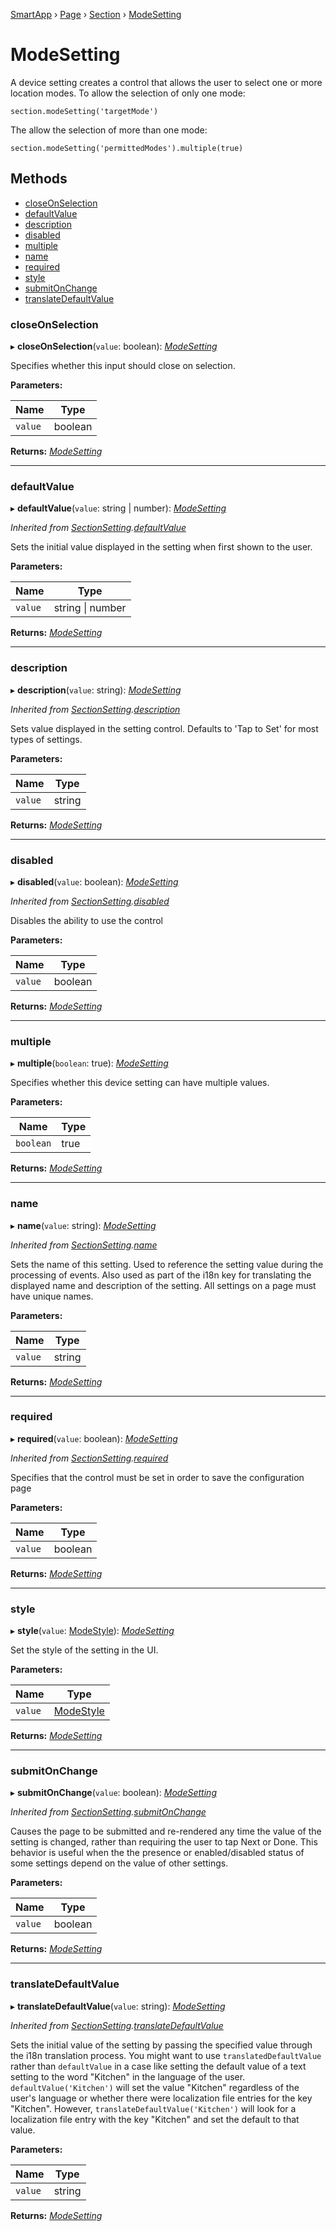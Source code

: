 [SmartApp](_smart_app_d_.smartapp.md) › [Page](_pages_page_d_.page.md) › [Section](_pages_section_d_.section.md) ›  [ModeSetting](_pages_mode_setting_d_.modesetting.md)

# ModeSetting

A device setting creates a control that allows the user to select one or more location modes. To allow the selection
of only one mode:
```
section.modeSetting('targetMode')
```
The allow the selection of more than one mode:
```
section.modeSetting('permittedModes').multiple(true)
```

## Methods

* [closeOnSelection](_pages_mode_setting_d_.modesetting.md#closeonselection)
* [defaultValue](_pages_mode_setting_d_.modesetting.md#defaultvalue)
* [description](_pages_mode_setting_d_.modesetting.md#description)
* [disabled](_pages_mode_setting_d_.modesetting.md#disabled)
* [multiple](_pages_mode_setting_d_.modesetting.md#multiple)
* [name](_pages_mode_setting_d_.modesetting.md#name)
* [required](_pages_mode_setting_d_.modesetting.md#required)
* [style](_pages_mode_setting_d_.modesetting.md#style)
* [submitOnChange](_pages_mode_setting_d_.modesetting.md#submitonchange)
* [translateDefaultValue](_pages_mode_setting_d_.modesetting.md#translatedefaultvalue)


###  closeOnSelection

▸ **closeOnSelection**(`value`: boolean): *[ModeSetting](_pages_mode_setting_d_.modesetting.md)*

Specifies whether this input should close on selection.

**Parameters:**

Name | Type |
------ | ------ |
`value` | boolean |

**Returns:** *[ModeSetting](_pages_mode_setting_d_.modesetting.md)*

___

###  defaultValue

▸ **defaultValue**(`value`: string | number): *[ModeSetting](_pages_mode_setting_d_.modesetting.md)*

*Inherited from [SectionSetting](_pages_section_setting_d_.sectionsetting.md).[defaultValue](_pages_section_setting_d_.sectionsetting.md#defaultvalue)*

Sets the initial value displayed in the setting when first shown to the user.

**Parameters:**

Name | Type |
------ | ------ |
`value` | string &#124; number |

**Returns:** *[ModeSetting](_pages_mode_setting_d_.modesetting.md)*

___

###  description

▸ **description**(`value`: string): *[ModeSetting](_pages_mode_setting_d_.modesetting.md)*

*Inherited from [SectionSetting](_pages_section_setting_d_.sectionsetting.md).[description](_pages_section_setting_d_.sectionsetting.md#description)*

Sets value displayed in the setting control. Defaults to 'Tap to Set' for most types of settings.

**Parameters:**

Name | Type |
------ | ------ |
`value` | string |

**Returns:** *[ModeSetting](_pages_mode_setting_d_.modesetting.md)*

___

###  disabled

▸ **disabled**(`value`: boolean): *[ModeSetting](_pages_mode_setting_d_.modesetting.md)*

*Inherited from [SectionSetting](_pages_section_setting_d_.sectionsetting.md).[disabled](_pages_section_setting_d_.sectionsetting.md#disabled)*

Disables the ability to use the control

**Parameters:**

Name | Type |
------ | ------ |
`value` | boolean |

**Returns:** *[ModeSetting](_pages_mode_setting_d_.modesetting.md)*

___

###  multiple

▸ **multiple**(`boolean`: true): *[ModeSetting](_pages_mode_setting_d_.modesetting.md)*

Specifies whether this device setting can have multiple values.

**Parameters:**

Name | Type |
------ | ------ |
`boolean` | true |

**Returns:** *[ModeSetting](_pages_mode_setting_d_.modesetting.md)*

___

###  name

▸ **name**(`value`: string): *[ModeSetting](_pages_mode_setting_d_.modesetting.md)*

*Inherited from [SectionSetting](_pages_section_setting_d_.sectionsetting.md).[name](_pages_section_setting_d_.sectionsetting.md#name)*

Sets the name of this setting. Used to reference the setting value during the processing of events. Also
used as part of the i18n key for translating the displayed name and description of the setting. All settings
on a page must have unique names.

**Parameters:**

Name | Type |
------ | ------ |
`value` | string |

**Returns:** *[ModeSetting](_pages_mode_setting_d_.modesetting.md)*

___

###  required

▸ **required**(`value`: boolean): *[ModeSetting](_pages_mode_setting_d_.modesetting.md)*

*Inherited from [SectionSetting](_pages_section_setting_d_.sectionsetting.md).[required](_pages_section_setting_d_.sectionsetting.md#required)*

Specifies that the control must be set in order to save the configuration page

**Parameters:**

Name | Type |
------ | ------ |
`value` | boolean |

**Returns:** *[ModeSetting](_pages_mode_setting_d_.modesetting.md)*

___

###  style

▸ **style**(`value`: [ModeStyle](../enums/_pages_mode_setting_d_.modestyle.md)): *[ModeSetting](_pages_mode_setting_d_.modesetting.md)*

Set the style of the setting in the UI.

**Parameters:**

Name | Type |
------ | ------ |
`value` | [ModeStyle](../enums/_pages_mode_setting_d_.modestyle.md) |

**Returns:** *[ModeSetting](_pages_mode_setting_d_.modesetting.md)*

___

###  submitOnChange

▸ **submitOnChange**(`value`: boolean): *[ModeSetting](_pages_mode_setting_d_.modesetting.md)*

*Inherited from [SectionSetting](_pages_section_setting_d_.sectionsetting.md).[submitOnChange](_pages_section_setting_d_.sectionsetting.md#submitonchange)*

Causes the page to be submitted and re-rendered any time the value of the setting is changed, rather than
requiring the user to tap Next or Done. This behavior is useful when the the presence or enabled/disabled
status of some settings depend on the value of other settings.

**Parameters:**

Name | Type |
------ | ------ |
`value` | boolean |

**Returns:** *[ModeSetting](_pages_mode_setting_d_.modesetting.md)*

___

###  translateDefaultValue

▸ **translateDefaultValue**(`value`: string): *[ModeSetting](_pages_mode_setting_d_.modesetting.md)*

*Inherited from [SectionSetting](_pages_section_setting_d_.sectionsetting.md).[translateDefaultValue](_pages_section_setting_d_.sectionsetting.md#translatedefaultvalue)*

Sets the initial value of the setting by passing the specified value through the i18n translation process.
You might want to use `translatedDefaultValue` rather than `defaultValue` in a case like setting the
default value of a text setting to the word "Kitchen" in the language of the user. `defaultValue('Kitchen')`
will set the value "Kitchen" regardless of the user's language or whether there were localization file entries
for the key "Kitchen". However, `translateDefaultValue('Kitchen')` will look for a localization file entry
with the key "Kitchen" and set the default to that value.

**Parameters:**

Name | Type |
------ | ------ |
`value` | string |

**Returns:** *[ModeSetting](_pages_mode_setting_d_.modesetting.md)*

